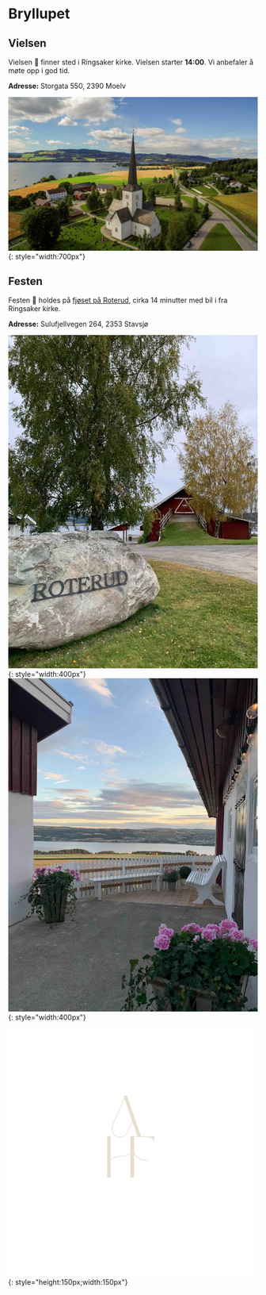# Bryllupet

## Vielsen

Vielsen :wedding: finner sted i Ringsaker kirke. Vielsen starter **14:00**. Vi anbefaler å møte opp i god tid.

**Adresse:**
Storgata 550, 2390 Moelv

![Kirke](../Images/kirke-small.jpg){: style="width:700px"}


## Festen

Festen :partying_face: holdes på [fjøset på Roterud](https://www.xn--fjsetproterud-ufb4z.no/om-fjoset2/), cirka 14 minutter med bil i fra Ringsaker kirke.

**Adresse:**
Sulufjellvegen 264, 2353 Stavsjø

![Roterud](../Images/roterud-small.jpg){: style="width:400px"}
![Roterud2](../Images/roterud-utsikt-small.jpg){: style="width:400px"}

![axhf](../Images/logo.png){: style="height:150px;width:150px"}
